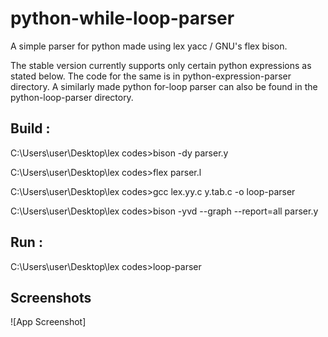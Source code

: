 # python-while-loop-parser
A simple parser for python made using lex yacc / GNU's flex bison.

The stable version currently supports only certain python expressions as stated below. The code for the same is in python-expression-parser directory. A similarly made python for-loop parser can also be found in the python-loop-parser directory.

## Build :

C:\Users\user\Desktop\lex codes>bison -dy parser.y

C:\Users\user\Desktop\lex codes>flex parser.l

C:\Users\user\Desktop\lex codes>gcc lex.yy.c y.tab.c -o loop-parser

C:\Users\user\Desktop\lex codes>bison -yvd --graph --report=all parser.y



## Run : 

C:\Users\user\Desktop\lex codes>loop-parser

## Screenshots

![App Screenshot]
 
